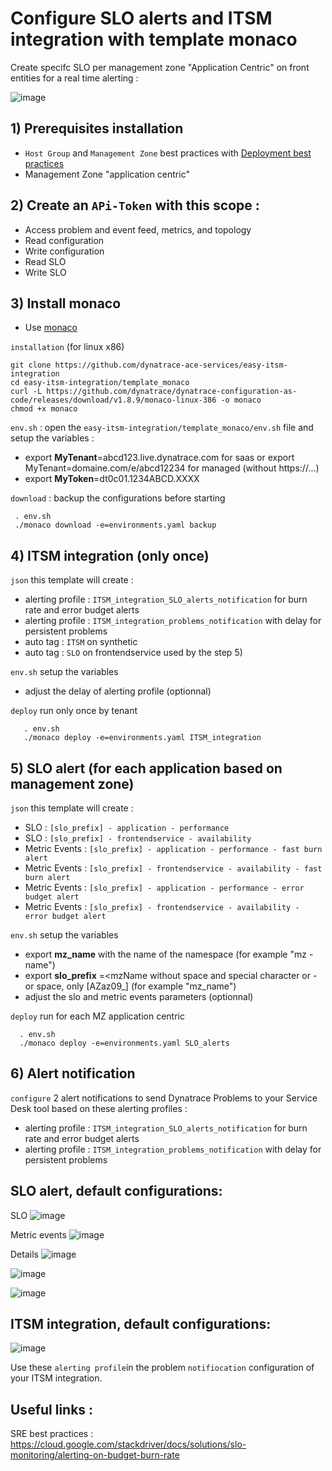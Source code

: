 # Configure SLO alerts and ITSM integration with template monaco

Create specifc SLO per management zone "Application Centric" on front entities for a real time alerting : 

![image](https://user-images.githubusercontent.com/40337213/221270094-5b08615b-aa8f-459c-8108-60582657e31f.png)

## 1) Prerequisites installation

- `Host Group` and `Management Zone` best practices with [Deployment best practices](https://github.com/dynatrace-ace-services/quickstart-ace-configurator)
-  Management Zone "application centric"

## 2) Create an `APi-Token` with this scope :

 - Access problem and event feed, metrics, and topology
 - Read configuration 
 - Write configuration
 - Read SLO
 - Write SLO
 
## 3)  Install monaco
 - Use [monaco](https://dynatrace-oss.github.io/dynatrace-monitoring-as-code/)
 
 `installation` (for linux x86)
 
    git clone https://github.com/dynatrace-ace-services/easy-itsm-integration
    cd easy-itsm-integration/template_monaco
    curl -L https://github.com/dynatrace/dynatrace-configuration-as-code/releases/download/v1.8.9/monaco-linux-386 -o monaco
    chmod +x monaco
       
`env.sh` : open the `easy-itsm-integration/template_monaco/env.sh` file and setup the variables :  
 - export **MyTenant**=abcd123.live.dynatrace.com for saas or export MyTenant=domaine.com/e/abcd12234 for managed (without https://...)  
 - export **MyToken**=dt0c01.1234ABCD.XXXX

`download` : backup the configurations before starting
     
     . env.sh
     ./monaco download -e=environments.yaml backup

## 4) ITSM integration (only once)

`json` this template will create : 
 - alerting profile : `ITSM_integration_SLO_alerts_notification` for burn rate and error budget alerts 
 - alerting profile : `ITSM_integration_problems_notification` with delay for persistent problems
 - auto tag : `ITSM` on synthetic  
 - auto tag : `SLO` on frontendservice used by the step 5)  

`env.sh` setup the variables   
- adjust the delay of alerting profile (optionnal)  

`deploy` run only once by tenant
 
       . env.sh
       ./monaco deploy -e=environments.yaml ITSM_integration

## 5) SLO alert (for each application based on management zone)

`json` this template will create :  
- SLO : `[slo_prefix] - application - performance` 
- SLO : `[slo_prefix] - frontendservice - availability`
- Metric Events : `[slo_prefix] - application - performance - fast burn alert` 
- Metric Events : `[slo_prefix] - frontendservice - availability - fast burn alert`
- Metric Events : `[slo_prefix] - application - performance - error budget alert` 
- Metric Events : `[slo_prefix] - frontendservice - availability - error budget alert`

`env.sh` setup the variables   
- export **mz_name** with the name of the namespace (for example "mz - name") 
- export **slo_prefix** =<mzName without space and special character or - or  space, only [AZaz09_] (for example "mz_name") 
- adjust the slo and metric events parameters (optionnal) 

`deploy` run for each MZ application centric   

      . env.sh
      ./monaco deploy -e=environments.yaml SLO_alerts
       
## 6) Alert notification

`configure` 2 alert notifications to send Dynatrace Problems to your Service Desk tool based on these alerting profiles : 
- alerting profile : `ITSM_integration_SLO_alerts_notification` for burn rate and error budget alerts 
- alerting profile : `ITSM_integration_problems_notification` with delay for persistent problems


## SLO alert, default configurations:
SLO
![image](https://user-images.githubusercontent.com/40337213/221262130-2d2f0f7e-b650-4b63-8178-72566598b0ff.png)

Metric events
![image](https://user-images.githubusercontent.com/40337213/221261839-49969b7e-bcd2-4761-bb1d-aeb4a03533cb.png)


Details
![image](https://user-images.githubusercontent.com/40337213/221256100-a8e2bfe1-cf34-4b83-b0b2-5da6eac7cfc6.png)

![image](https://user-images.githubusercontent.com/40337213/224392526-ea7277cd-5cd3-415b-a0d8-1fee4cf34b80.png)

![image](https://user-images.githubusercontent.com/40337213/221256258-1a0f26a2-27b1-488c-8cfc-02b82c4a4417.png)

## ITSM integration, default configurations:

![image](https://user-images.githubusercontent.com/40337213/224477342-f4861845-0c5b-4e37-804e-1e6910fca2ef.png)

Use these `alerting profile`in the problem `notifiocation` configuration of your ITSM integration.

## Useful links : 

SRE best practices : https://cloud.google.com/stackdriver/docs/solutions/slo-monitoring/alerting-on-budget-burn-rate
